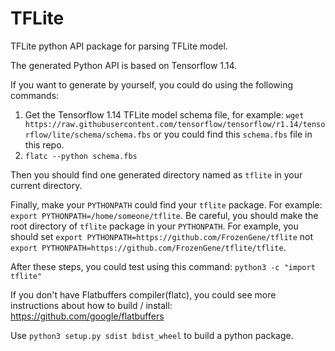 # TFLite
TFLite python API package for parsing TFLite model.

The generated Python API is based on Tensorflow 1.14.

If you want to generate by yourself, you could do using the following commands:

1. Get the Tensorflow 1.14 TFLite model schema file, for example: `wget https://raw.githubusercontent.com/tensorflow/tensorflow/r1.14/tensorflow/lite/schema/schema.fbs` or you could find this `schema.fbs` file in this repo.
2. `flatc --python schema.fbs`

Then you should find one generated directory named as `tflite` in your current directory.

Finally, make your `PYTHONPATH` could find your `tflite` package. For example: `export PYTHONPATH=/home/someone/tflite`. Be careful, you should make the root directory of `tflite` package in your `PYTHONPATH`. For example, you should set `export PYTHONPATH=https://github.com/FrozenGene/tflite` not `export PYTHONPATH=https://github.com/FrozenGene/tflite/tflite`.

After these steps, you could test using this command: `python3 -c "import tflite"`

If you don't have Flatbuffers compiler(flatc), you could see more instructions about how to build / install: https://github.com/google/flatbuffers

Use `python3 setup.py sdist bdist_wheel` to build a python package.
